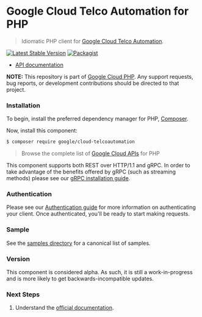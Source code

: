 # Google Cloud Telco Automation for PHP

> Idiomatic PHP client for [Google Cloud Telco Automation](https://cloud.google.com/telecom-network-automation).

[![Latest Stable Version](https://poser.pugx.org/google/cloud-telcoautomation/v/stable)](https://packagist.org/packages/google/cloud-telcoautomation) [![Packagist](https://img.shields.io/packagist/dm/google/cloud-telcoautomation.svg)](https://packagist.org/packages/google/cloud-telcoautomation)

* [API documentation](https://cloud.google.com/php/docs/reference/cloud-telcoautomation/latest)

**NOTE:** This repository is part of [Google Cloud PHP](https://github.com/googleapis/google-cloud-php). Any
support requests, bug reports, or development contributions should be directed to
that project.

### Installation

To begin, install the preferred dependency manager for PHP, [Composer](https://getcomposer.org/).

Now, install this component:

```sh
$ composer require google/cloud-telcoautomation
```

> Browse the complete list of [Google Cloud APIs](https://cloud.google.com/php/docs/reference)
> for PHP

This component supports both REST over HTTP/1.1 and gRPC. In order to take advantage of the benefits
offered by gRPC (such as streaming methods) please see our
[gRPC installation guide](https://cloud.google.com/php/grpc).

### Authentication

Please see our [Authentication guide](https://github.com/googleapis/google-cloud-php/blob/main/AUTHENTICATION.md) for more information
on authenticating your client. Once authenticated, you'll be ready to start making requests.

### Sample

See the [samples directory](https://github.com/googleapis/google-cloud-php-telcoautomation/tree/main/samples) for a canonical list of samples.

### Version

This component is considered alpha. As such, it is still a work-in-progress and is more likely to get backwards-incompatible updates.

### Next Steps

1. Understand the [official documentation](https://cloud.google.com/telecom-network-automation).
